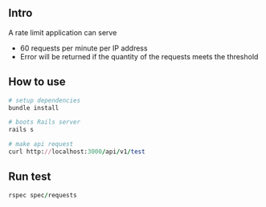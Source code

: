 ## Intro

A rate limit application can serve
- 60 requests per minute per IP address
- Error will be returned if the quantity of the requests meets the threshold

## How to use

```ruby
# setup dependencies
bundle install

# boots Rails server
rails s

# make api request
curl http://localhost:3000/api/v1/test
```

## Run test

```ruby
rspec spec/requests
```
